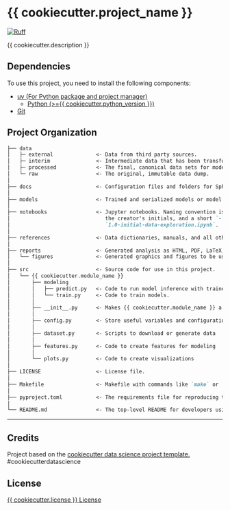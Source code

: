 # {{ cookiecutter.project_name }}

[![Ruff](https://img.shields.io/endpoint?url=https://raw.githubusercontent.com/astral-sh/ruff/main/assets/badge/v2.json)](https://github.com/astral-sh/ruff)

{{ cookiecutter.description }}

## Dependencies

To use this project, you need to install the following components:

- [uv (For Python package and project manager)](https://github.com/astral-sh/uv)
  - [Python (>={{ cookiecutter.python_version }})](https://www.python.org/)
- [Git](https://git-scm.com/)

## Project Organization

```markdown
├── data  
│   ├─ external              <- Data from third party sources.  
│   ├─ interim               <- Intermediate data that has been transformed.  
│   ├─ processed             <- The final, canonical data sets for modeling.  
│   └─ raw                   <- The original, immutable data dump.  
│  
├── docs                     <- Configuration files and folders for Sphinx.  
│  
├── models                   <- Trained and serialized models or model predictions, model summaries.  
│  
├── notebooks                <- Jupyter notebooks. Naming convention is a number (for ordering),  
│                               the creator's initials, and a short `-` delimited description, e.g.  
│                               `1.0-initial-data-exploration.ipynb`.  
│  
├── references               <- Data dictionaries, manuals, and all other explanatory materials.  
│  
├── reports                  <- Generated analysis as HTML, PDF, LaTeX, etc.  
│   └── figures              <- Generated graphics and figures to be used in reporting.  
│  
├── src                      <- Source code for use in this project.
│   └── {{ cookiecutter.module_name }}  
│       ├── modeling  
│       │   ├── predict.py   <- Code to run model inference with trained models.  
│       │   └── train.py     <- Code to train models.  
│       │  
│       ├── __init__.py      <- Makes {{ cookiecutter.module_name }} a Python module.  
│       │  
│       ├── config.py        <- Store useful variables and configuration  
│       │  
│       ├── dataset.py       <- Scripts to download or generate data  
│       │  
│       ├── features.py      <- Code to create features for modeling  
│       │  
│       └── plots.py         <- Code to create visualizations  
│  
├── LICENSE                  <- License file.  
│  
├── Makefile                 <- Makefile with commands like `make` or `make setup`...  
│  
├── pyproject.toml           <- The requirements file for reproducing the analysis environment.  
│  
└── README.md                <- The top-level README for developers using this project.  
```

--------

## Credits

Project based on the [cookiecutter data science project template.](https://drivendata.github.io/cookiecutter-data-science/) #cookiecutterdatascience

## License

[{{ cookiecutter.license }} License](LICENSE)
